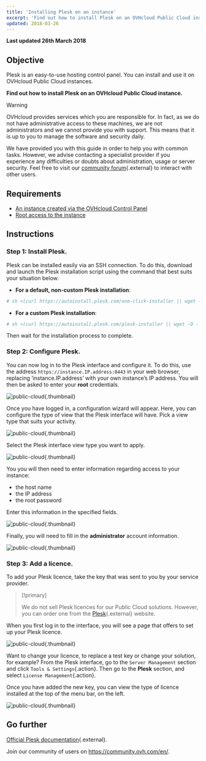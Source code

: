 ```yaml
---
title: 'Installing Plesk on an instance'
excerpt: 'Find out how to install Plesk on an OVHcloud Public Cloud instance'
updated: 2018-03-26
---
```


**Last updated 26th March 2018**

## Objective

Plesk is an easy-to-use hosting control panel. You can install and use it on OVHcloud Public Cloud instances.

**Find out how to install Plesk on an OVHcloud Public Cloud instance.** 

> [!warning]
> 
> OVHcloud provides services which you are responsible for.  In fact, as we do not have administrative access to these machines, we are not administrators and we cannot provide you with support. This means that it is up to you to manage the software and security daily.
>
> We have provided you with this guide in order to help you with common tasks. However, we advise contacting a specialist provider if you experience any difficulties or doubts about administration, usage or server security. Feel free to visit our [community forum](https://community.ovh.com/en/){.external} to interact with other users.
>

## Requirements

- [An instance created via the OVHcloud Control Panel](/pages/platform/public-cloud/public-cloud-first-steps#step-3-creating-an-instance/)
- [Root access to the instance](/pages/platform/public-cloud/become_root_and_change_password)

## Instructions

### Step 1: Install Plesk.

Plesk can be installed easily via an SSH connection. To do this, download and launch the Plesk installation script using the command that best suits your situation below.

- **For a default, non-custom Plesk installation**:

```bash
# sh <(curl https://autoinstall.plesk.com/one-click-installer || wget -O - https://autoinstall.plesk.com/one-click-installer)
```

- **For a custom Plesk installation**:

```bash
# sh <(curl https://autoinstall.plesk.com/plesk-installer || wget -O - https://autoinstall.plesk.com/plesk-installer)
```

Then wait for the installation process to complete. 

### Step 2: Configure Plesk.

You can now log in to the Plesk interface and configure it. To do this, use the address `https://instance.IP.address:8443` in your web browser, replacing ‘instance.IP.address’ with your own instance’s IP address. You will then be asked to enter your **root** credentials.

![public-cloud](images/3301.png){.thumbnail}

Once you have logged in, a configuration wizard will appear. Here, you can configure the type of view that the Plesk interface will have. Pick a view type that suits your activity.

![public-cloud](images/3302.png){.thumbnail}

Select the Plesk interface view type you want to apply.

![public-cloud](images/3303.png){.thumbnail}

You you will then need to enter information regarding access to your instance:

- the host name
- the IP address
- the root password

Enter this information in the specified fields.

![public-cloud](images/3304.png){.thumbnail}

Finally, you will need to fill in the **administrator** account information.

![public-cloud](images/3305.png){.thumbnail}

### Step 3: Add a licence.

To add your Plesk licence, take the key that was sent to you by your service provider.

> [!primary]
>
> We do not sell Plesk licences for our Public Cloud solutions. However, you can order one from the [Plesk](https://www.plesk.com/){.external} website.
> 

When you first log in to the interface, you will see a page that offers to set up your Plesk licence.

![public-cloud](images/3306-2.png){.thumbnail}

Want to change your licence, to replace a test key or change your solution, for example? From the Plesk interface, go to the `Server Management` section and click `Tools & Settings`{.action}. Then go to the **Plesk** section, and select `License Management`{.action}.

Once you have added the new key, you can view the type of licence installed at the top of the menu bar, on the left.

![public-cloud](images/3322-2.png){.thumbnail}

## Go further

[Official Plesk documentation](https://docs.plesk.com/en-US/onyx/){.external}.

Join our community of users on <https://community.ovh.com/en/>.
